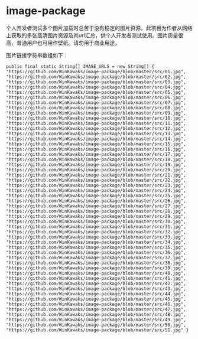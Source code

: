 # image-package

个人开发者测试多个图片加载时总苦于没有稳定的图片资源。此项目为作者从网络上获取的多张高清图片资源及其url汇总，供个人开发者测试使用。图片质量很高，普通用户也可用作壁纸。请勿用于商业用途。

图片链接字符串数组如下：

`
public final static String[] IMAGE_URLS = new String[] {
"https://github.com/WinKawaks/image-package/blob/master/src/01.jpg",
"https://github.com/WinKawaks/image-package/blob/master/src/02.jpg",
"https://github.com/WinKawaks/image-package/blob/master/src/03.jpg",
"https://github.com/WinKawaks/image-package/blob/master/src/04.jpg",
"https://github.com/WinKawaks/image-package/blob/master/src/05.jpg",
"https://github.com/WinKawaks/image-package/blob/master/src/06.jpg",
"https://github.com/WinKawaks/image-package/blob/master/src/07.jpg",
"https://github.com/WinKawaks/image-package/blob/master/src/08.jpg",
"https://github.com/WinKawaks/image-package/blob/master/src/09.jpg",
"https://github.com/WinKawaks/image-package/blob/master/src/10.jpg",
"https://github.com/WinKawaks/image-package/blob/master/src/11.jpg",
"https://github.com/WinKawaks/image-package/blob/master/src/12.jpg",
"https://github.com/WinKawaks/image-package/blob/master/src/13.jpg",
"https://github.com/WinKawaks/image-package/blob/master/src/14.jpg",
"https://github.com/WinKawaks/image-package/blob/master/src/15.jpg",
"https://github.com/WinKawaks/image-package/blob/master/src/16.jpg",
"https://github.com/WinKawaks/image-package/blob/master/src/17.jpg",
"https://github.com/WinKawaks/image-package/blob/master/src/18.jpg",
"https://github.com/WinKawaks/image-package/blob/master/src/19.jpg",
"https://github.com/WinKawaks/image-package/blob/master/src/20.jpg",
"https://github.com/WinKawaks/image-package/blob/master/src/21.jpg",
"https://github.com/WinKawaks/image-package/blob/master/src/22.jpg",
"https://github.com/WinKawaks/image-package/blob/master/src/23.jpg",
"https://github.com/WinKawaks/image-package/blob/master/src/24.jpg",
"https://github.com/WinKawaks/image-package/blob/master/src/25.jpg",
"https://github.com/WinKawaks/image-package/blob/master/src/26.jpg",
"https://github.com/WinKawaks/image-package/blob/master/src/27.jpg",
"https://github.com/WinKawaks/image-package/blob/master/src/28.jpg",
"https://github.com/WinKawaks/image-package/blob/master/src/29.jpg",
"https://github.com/WinKawaks/image-package/blob/master/src/30.jpg",
"https://github.com/WinKawaks/image-package/blob/master/src/31.jpg",
"https://github.com/WinKawaks/image-package/blob/master/src/32.jpg",
"https://github.com/WinKawaks/image-package/blob/master/src/33.jpg",
"https://github.com/WinKawaks/image-package/blob/master/src/34.jpg",
"https://github.com/WinKawaks/image-package/blob/master/src/35.jpg",
"https://github.com/WinKawaks/image-package/blob/master/src/36.jpg",
"https://github.com/WinKawaks/image-package/blob/master/src/37.jpg",
"https://github.com/WinKawaks/image-package/blob/master/src/38.jpg",
"https://github.com/WinKawaks/image-package/blob/master/src/39.jpg",
"https://github.com/WinKawaks/image-package/blob/master/src/40.jpg",
"https://github.com/WinKawaks/image-package/blob/master/src/41.jpg",
"https://github.com/WinKawaks/image-package/blob/master/src/42.jpg",
"https://github.com/WinKawaks/image-package/blob/master/src/43.jpg",
"https://github.com/WinKawaks/image-package/blob/master/src/44.jpg",
"https://github.com/WinKawaks/image-package/blob/master/src/45.jpg",
"https://github.com/WinKawaks/image-package/blob/master/src/46.jpg",
"https://github.com/WinKawaks/image-package/blob/master/src/47.jpg",
"https://github.com/WinKawaks/image-package/blob/master/src/48.jpg",
"https://github.com/WinKawaks/image-package/blob/master/src/49.jpg",
"https://github.com/WinKawaks/image-package/blob/master/src/50.jpg",
"https://github.com/WinKawaks/image-package/blob/master/src/51.jpg"
}
`
